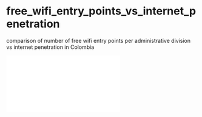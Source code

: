 # free_wifi_entry_points_vs_internet_penetration
comparison of number of free wifi entry points per administrative division vs internet penetration in Colombia

 <embed src="./docs/index.html">
